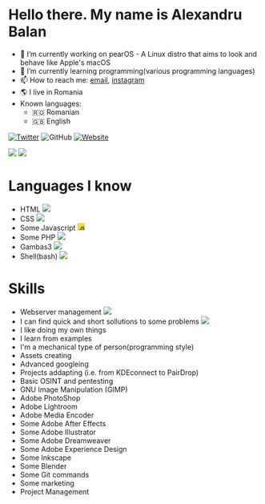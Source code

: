 
<h1>Hello there. My name is Alexandru Balan</h1>

- 🔭 I’m currently working on pearOS - A Linux distro that aims to look and behave like Apple's macOS
- 🌱 I’m currently learning programming(various programming languages)
- 📫 How to reach me: [email](mailto:alex@pearos.xyz), [instagram](instagram.com/alxb421)
- 🌎 I live in Romania
- Known languages:
  - 🇷🇴 Romanian
  - 🇬🇧 English
<!--- 💬 Ask me about ...-->
<!--- ⚡ Fun fact: ...-->
<!-- - 😄 Pronouns: ...-->
[![Twitter](https://img.shields.io/badge/Twitter-Follow-1c1c1c?style=for-the-badge&logo=twitter)](https://twitter.com/alxb421)
![GitHub](https://img.shields.io/github/followers/alxb421?color=1c1c1c&label=follow&logo=github&style=for-the-badge)
[![Website](https://img.shields.io/badge/Portfolio-Visit-1c1c1c?style=for-the-badge)](https://pearos.xyz)

<p><img src="https://github-readme-stats.vercel.app/api?username=alxb421&show_icons=true&theme=dark&icon_color=eee">     <img src="https://github-readme-stats.vercel.app/api/top-langs/?username=alxb421&theme=dark&hide_langs_below=1-"></p>

# Languages I know
- HTML <img height="15" src="https://www.w3.org/html/logo/downloads/HTML5_Badge_512.png">
- CSS <img height="15" src="https://cdn.345tool.com/public/logos/css-formatter-logo.png">
- Some Javascript <img height="15" src="https://raw.githubusercontent.com/github/explore/80688e429a7d4ef2fca1e82350fe8e3517d3494d/topics/javascript/javascript.png">
- Some PHP <img height="15" src="https://svgshare.com/i/V9h.svg">
- Gambas3 <img height="15" src="https://reposcope.com/media/unknown/none/unknown/application-x-gambas3.png">
- Shell(bash) <img height="15" src="https://upload.wikimedia.org/wikipedia/commons/thumb/4/4b/Bash_Logo_Colored.svg/1024px-Bash_Logo_Colored.svg.png">


# Skills
- Webserver management <img height="15" src="https://techzog.com/wp-content/uploads/2016/05/webserver.png">
- I can find quick and short sollutions to some problems <img height="15" src="ttps://lh3.googleusercontent.com/proxy/Wn8kWnnATjM_cTViYx4kfGdtnzEf4dTPSqQEnE_piA6IPkECzkM5g24fGkgiiRDsKgPtly7_jF5gCMaVwmrMfqSF07CFqHCBl4ytN0Fd6Ggj4_Ar2YIOlg">
- I like doing my own things
- I learn from examples
- I'm a mechanical type of person(programming style)
- Assets creating
- Advanced googleing
- Projects addapting (i.e. from KDEconnect to PairDrop)
- Basic OSINT and pentesting
- GNU Image Manipulation (GIMP)
- Adobe PhotoShop
- Adobe Lightroom
- Adobe Media Encoder
- Some Adobe After Effects
- Some Adobe Illustrator
- Some Adobe Dreamweaver
- Some Adobe Experience Design
- Some Inkscape
- Some Blender
- Some Git commands
- Some marketing
- Project Management
